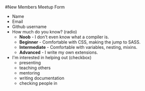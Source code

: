 #New Members Meetup Form

- Name
- Email
- Github username
- How much do you know? (radio)
	- **Noob** - I don't even know what a compiler is.
	- **Beginner** - Comfortable with CSS, making the jump to SASS.
	- **Intermediate** - Comfortable with variables, nesting, mixins.
	- **Advanced** - I write my own extensions.
- I'm interested in helping out (checkbox)
 	- presenting
	- teaching others
	- mentoring
	- writing documentation
	- checking people in